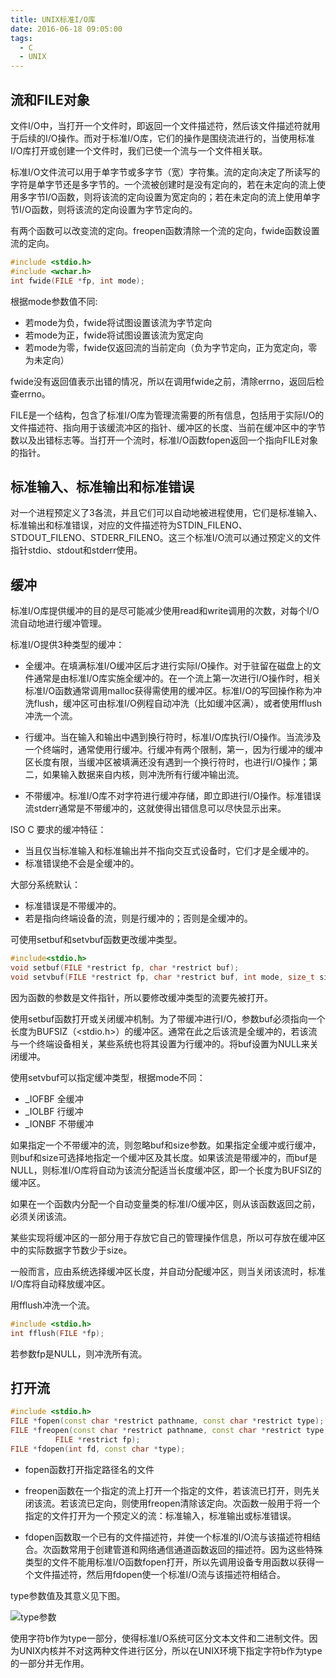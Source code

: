 ```yaml
---
title: UNIX标准I/O库
date: 2016-06-18 09:05:00
tags:
  - C
  - UNIX
---
```

## 流和FILE对象

文件I/O中，当打开一个文件时，即返回一个文件描述符，然后该文件描述符就用于后续的I/O操作。而对于标准I/O库，它们的操作是围绕流进行的，当使用标准I/O库打开或创建一个文件时，我们已使一个流与一个文件相关联。

标准I/O文件流可以用于单字节或多字节（宽）字符集。流的定向决定了所读写的字符是单字节还是多字节的。一个流被创建时是没有定向的，若在未定向的流上使用多字节I/O函数，则将该流的定向设置为宽定向的；若在未定向的流上使用单字节I/O函数，则将该流的定向设置为字节定向的。

有两个函数可以改变流的定向。freopen函数清除一个流的定向，fwide函数设置流的定向。

```cpp
#include <stdio.h>
#include <wchar.h>
int fwide(FILE *fp, int mode);
```
<!--more-->
根据mode参数值不同:

* 若mode为负，fwide将试图设置该流为字节定向
* 若mode为正，fwide将试图设置该流为宽定向
* 若mode为零，fwide仅返回流的当前定向（负为字节定向，正为宽定向，零为未定向）

fwide没有返回值表示出错的情况，所以在调用fwide之前，清除errno，返回后检查errno。

FILE是一个结构，包含了标准I/O库为管理流需要的所有信息，包括用于实际I/O的文件描述符、指向用于该缓流冲区的指针、缓冲区的长度、当前在缓冲区中的字节数以及出错标志等。当打开一个流时，标准I/O函数fopen返回一个指向FILE对象的指针。

## 标准输入、标准输出和标准错误

对一个进程预定义了3各流，并且它们可以自动地被进程使用，它们是标准输入、标准输出和标准错误，对应的文件描述符为STDIN\_FILENO、STDOUT\_FILENO、STDERR\_FILENO。这三个标准I/O流可以通过预定义的文件指针stdio、stdout和stderr使用。

## 缓冲

标准I/O库提供缓冲的目的是尽可能减少使用read和write调用的次数，对每个I/O流自动地进行缓冲管理。

标准I/O提供3种类型的缓冲：

* 全缓冲。在填满标准I/O缓冲区后才进行实际I/O操作。对于驻留在磁盘上的文件通常是由标准I/O库实施全缓冲的。在一个流上第一次进行I/O操作时，相关标准I/O函数通常调用malloc获得需使用的缓冲区。标准I/O的写回操作称为冲洗flush，缓冲区可由标准I/O例程自动冲洗（比如缓冲区满），或者使用fflush冲洗一个流。

* 行缓冲。当在输入和输出中遇到换行符时，标准I/O库执行I/O操作。当流涉及一个终端时，通常使用行缓冲。行缓冲有两个限制，第一，因为行缓冲的缓冲区长度有限，当缓冲区被填满还没有遇到一个换行符时，也进行I/O操作；第二，如果输入数据来自内核，则冲洗所有行缓冲输出流。

* 不带缓冲。标准I/O库不对字符进行缓冲存储，即立即进行I/O操作。标准错误流stderr通常是不带缓冲的，这就使得出错信息可以尽快显示出来。

ISO C 要求的缓冲特征：

* 当且仅当标准输入和标准输出并不指向交互式设备时，它们才是全缓冲的。
* 标准错误绝不会是全缓冲的。

大部分系统默认：

* 标准错误是不带缓冲的。
* 若是指向终端设备的流，则是行缓冲的；否则是全缓冲的。

可使用setbuf和setvbuf函数更改缓冲类型。

```cpp
#include<stdio.h>
void setbuf(FILE *restrict fp, char *restrict buf);
void setvbuf(FILE *restrict fp, char *restrict buf, int mode, size_t size);
```

因为函数的参数是文件指针，所以要修改缓冲类型的流要先被打开。

使用setbuf函数打开或关闭缓冲机制。为了带缓冲进行I/O，参数buf必须指向一个长度为BUFSIZ（<stdio.h>）的缓冲区。通常在此之后该流是全缓冲的，若该流与一个终端设备相关，某些系统也将其设置为行缓冲的。将buf设置为NULL来关闭缓冲。

使用setvbuf可以指定缓冲类型，根据mode不同：

* \_IOFBF 全缓冲
* \_IOLBF 行缓冲
* \_IONBF 不带缓冲

如果指定一个不带缓冲的流，则忽略buf和size参数。如果指定全缓冲或行缓冲，则buf和size可选择地指定一个缓冲区及其长度。如果该流是带缓冲的，而buf是NULL，则标准I/O库将自动为该流分配适当长度缓冲区，即一个长度为BUFSIZ的缓冲区。

如果在一个函数内分配一个自动变量类的标准I/O缓冲区，则从该函数返回之前，必须关闭该流。

某些实现将缓冲区的一部分用于存放它自己的管理操作信息，所以可存放在缓冲区中的实际数据字节数少于size。

一般而言，应由系统选择缓冲区长度，并自动分配缓冲区，则当关闭该流时，标准I/O库将自动释放缓冲区。

用fflush冲洗一个流。

```cpp
#include <stdio.h>
int fflush(FILE *fp);
```

若参数fp是NULL，则冲洗所有流。

## 打开流

```cpp
#include <stdio.h>
FILE *fopen(const char *restrict pathname, const char *restrict type);
FILE *freopen(const char *restrict pathname, const char *restrict type,
	      FILE *restrict fp);
FILE *fdopen(int fd, const char *type);
```

* fopen函数打开指定路径名的文件

* freopen函数在一个指定的流上打开一个指定的文件，若该流已打开，则先关闭该流。若该流已定向，则使用freopen清除该定向。次函数一般用于将一个指定的文件打开为一个预定义的流：标准输入，标准输出或标准错误。

* fdopen函数取一个已有的文件描述符，并使一个标准的I/O流与该描述符相结合。次函数常用于创建管道和网络通信通道函数返回的描述符。因为这些特殊类型的文件不能用标准I/O函数fopen打开，所以先调用设备专用函数以获得一个文件描述符，然后用fdopen使一个标准I/O流与该描述符相结合。

type参数值及其意义见下图。

![type参数](http://o877ej38d.bkt.clouddn.com/apue-5.2.PNG)

使用字符b作为type一部分，使得标准I/O系统可区分文本文件和二进制文件。因为UNIX内核并不对这两种文件进行区分，所以在UNIX环境下指定字符b作为type的一部分并无作用。
